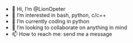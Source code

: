 - 👋 Hi, I’m @LionOpeter
- 👀 I’m interested in bash, python, c/c++
- 🌱 I’m currently coding in python
- 💞️ I’m looking to collaborate on anything in mind
- 📫 How to reach me: send me a message

<!---
LionOpeter/LionOpeter is a ✨ special ✨ repository because its `README.md` (this file) appears on your GitHub profile.
You can click the Preview link to take a look at your changes.
--->
